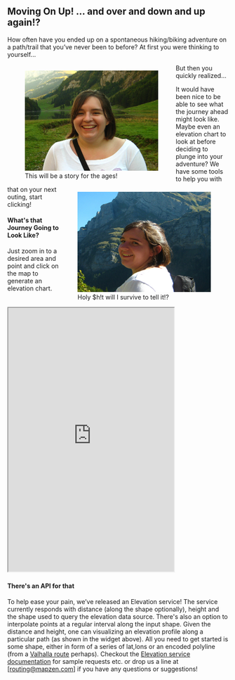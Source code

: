 ## Moving On Up! ... and over and down and up again!?

How often have you ended up on a spontaneous hiking/biking adventure on a path/trail that you’ve never been to before? At first you were thinking to yourself...

<div id="main">
<div id="fig1" style="float:left">
<figure>
<img src="images/sure.jpg" alt="Yay!" width="304" height="228">
<figcaption>This will be a story for the ages!</figcaption>
</figure>
</div>
<div id="segway" style="float:center">
But then you quickly realized...
</div>
<div id="fig2" style="float:right">
<figure>
<img src="images/unsure.jpg" alt="Bleh.." width="304" height="228">
<figcaption>Holy $h!t will I survive to tell it!?</figcaption>
</figure>
</div>
</div>

It would have been nice to be able to see what the journey ahead might look like. Maybe even an elevation chart to look at before deciding to plunge into your adventure? We have some tools to help you with that on your next outing, start clicking!

#### What's that Journey Going to Look Like?

Just zoom in to a desired area and point and click on the map to generate an elevation chart.

<iframe src="http://valhalla.github.io/demos/elevation/" style="background-color:#fff; height:600px; width:75%; float:center;"></iframe>

#### There's an API for that

To help ease your pain, we’ve released an Elevation service! The service currently responds with distance (along the shape optionally), height and the shape used to query the elevation data source. There's also an option to interpolate points at a regular interval along the input shape. Given the distance and height, one can visualizing an elevation profile along a particular path (as shown in the widget above). All you need to get started is some shape, either in form of a series of lat,lons or an encoded polyline (from a [Valhalla route]() perhaps). Checkout the [Elevation service documentation](https://github.com/valhalla/valhalla-docs.git) for sample requests etc. or drop us a line at [routing@mapzen.com] if you have any questions or suggestions!
